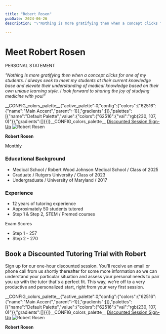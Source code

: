 ```yaml
---

title: "Robert Rosen"
pubDate: 2024-06-26
description: "\"Nothing is more gratifying then when a concept clicks for one of my students. I always seek to meet my students at their current knowledge base and elevat"

---
```



# Meet Robert Rosen

PERSONAL STATEMENT

_"Nothing is more gratifying then when a concept clicks for one of my students. I always seek to meet my students at their current knowledge base and elevate their understanding of medical knowledge based on their own unique learning style. I look forward to sharing the joy of studying medicine with you!"_

\_\_CONFIG\_colors\_palette\_\_{"active\_palette":0,"config":{"colors":{"62516":{"name":"Main Accent","parent":-1}},"gradients":\[\]},"palettes":\[{"name":"Default Palette","value":{"colors":{"62516":{"val":"rgb(230, 107, 0)"}},"gradients":\[\]}}\]}\_\_CONFIG\_colors\_palette\_\_ [Discounted Session Sign-Up](/purchase-discounted-session/) ![](https://i2xfwztd2ksbegse.public.blob.vercel-storage.com/wp/2024/06/Robert-Rosen.webp "Robert Rosen")

**Robert Rosen**

[Monthly](#)

### Educational Background

- Medical School / Robert Wood Johnson Medical School / Class of 2025
- Graduate / Rutgers University / Class of 2023
- Undergraduate / University of Maryland / 2017

### Experience

- 12 years of tutoring experience
- Approximately 50 students tutored
- Step 1 & Step 2, STEM / Premed courses

Exam Scores

- Step 1 - 257
- Step 2 - 270

## Book a Discounted Tutoring Trial with Robert

Sign up for our one-hour discounted session. You'll receive an email or phone call from us shortly thereafter for some more information so we can understand your particular situation and assess your personal needs to pair you up with the tutor that's a perfect fit. This way, we're off to a very productive and personalized start, right from your very first session.

\_\_CONFIG\_colors\_palette\_\_{"active\_palette":0,"config":{"colors":{"62516":{"name":"Main Accent","parent":-1}},"gradients":\[\]},"palettes":\[{"name":"Default Palette","value":{"colors":{"62516":{"val":"rgb(230, 107, 0)"}},"gradients":\[\]}}\]}\_\_CONFIG\_colors\_palette\_\_ [Discounted Session Sign-Up](/purchase-discounted-session/) ![](https://i2xfwztd2ksbegse.public.blob.vercel-storage.com/wp/2024/06/Robert-Rosen.webp "Robert Rosen")

**Robert Rosen**
